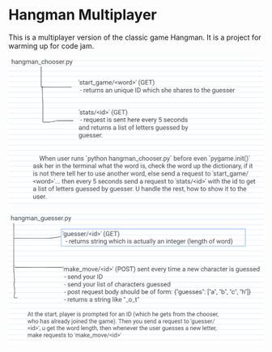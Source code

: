 # Hangman Multiplayer

This is a multiplayer version of the classic game Hangman. It is a project for warming up for code jam.

![Alt text](images_readme/chooser.png)

![Alt text](images_readme/guesser.png)